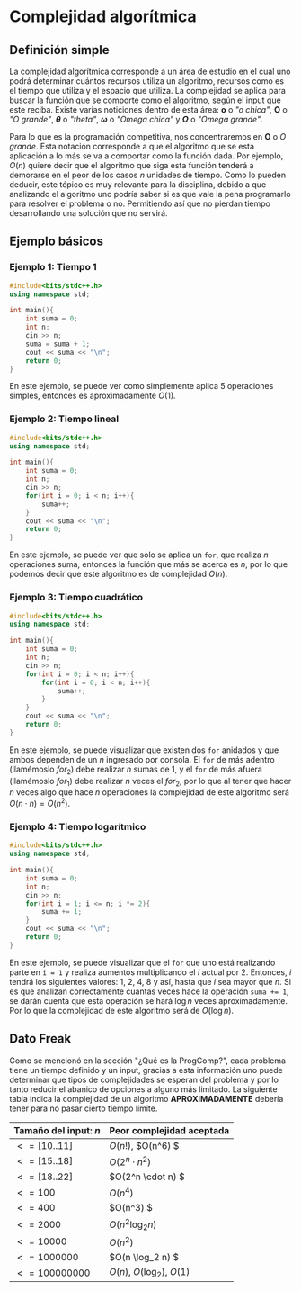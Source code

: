 # Complejidad algorítmica

## Definición simple

La complejidad algorítmica corresponde a un área de estudio en el cual uno podrá determinar cuántos recursos utiliza un algoritmo, recursos como es el tiempo que utiliza y el espacio que utiliza. La complejidad se aplica para buscar la función que se comporte como el algoritmo, según el input que este reciba. Existe varias noticiones dentro de esta área: **o** o *"o chica"*, **O** o *"O grande"*, **$\theta$** o *"theta"*, **$\omega$** o *"Omega chica"* y **$\Omega$** o *"Omega grande"*. 

Para lo que es la programación competitiva, nos concentraremos en **O** o *O grande*. Esta notación corresponde a que el algoritmo que se esta aplicación a lo más se va a comportar como la función dada. Por ejemplo, $O(n)$ quiere decir que el algoritmo que siga esta función tenderá a demorarse en el peor de los casos $n$ unidades de tiempo. Como lo pueden deducir, este tópico es muy relevante para la disciplina, debido a que analizando el algoritmo uno podría saber si es que vale la pena programarlo para resolver el problema o no. Permitiendo así que no pierdan tiempo desarrollando una solución que no servirá.


## Ejemplo básicos

### Ejemplo 1: Tiempo 1

```cpp
#include<bits/stdc++.h> 
using namespace std;

int main(){
	int suma = 0;
	int n;
	cin >> n;
	suma = suma + 1;
	cout << suma << "\n";
	return 0;
}
```

En este ejemplo, se puede ver como simplemente aplica $5$ operaciones simples, entonces es aproximadamente $O(1)$.

### Ejemplo 2: Tiempo lineal

```cpp
#include<bits/stdc++.h> 
using namespace std;

int main(){
	int suma = 0;
	int n;
	cin >> n;
	for(int i = 0; i < n; i++){
		suma++;
	}
	cout << suma << "\n";
	return 0;
}
```

En este ejemplo, se puede ver que solo se aplica un `for`, que realiza $n$ operaciones suma, entonces la función que más se acerca es $n$, por lo que podemos decir que este algoritmo es de complejidad $O(n)$.

### Ejemplo 3: Tiempo cuadrático

```cpp
#include<bits/stdc++.h> 
using namespace std;

int main(){
	int suma = 0;
	int n;
	cin >> n;
	for(int i = 0; i < n; i++){
		for(int i = 0; i < n; i++){
			suma++;
		}
	}
	cout << suma << "\n";
	return 0;
}
```

En este ejemplo, se puede visualizar que existen dos `for` anidados y que ambos dependen de un $n$ ingresado por consola. El `for` de más adentro (llamémoslo $for_2$) debe realizar $n$ sumas de $1$, y el `for` de más afuera (llamémoslo $for_1$) debe realizar $n$ veces el $for_2$, por lo que al tener que hacer $n$ veces algo que hace $n$ operaciones la complejidad de este algoritmo será $O(n\cdot n)= O(n^2)$.

### Ejemplo 4: Tiempo logarítmico

```cpp
#include<bits/stdc++.h> 
using namespace std;

int main(){
	int suma = 0;
	int n;
	cin >> n;
	for(int i = 1; i <= n; i *= 2){
		suma += 1;
	}
	cout << suma << "\n";
	return 0;
}
```

En este ejemplo, se puede visualizar que el `for` que uno está realizando parte en `i = 1` y realiza aumentos multiplicando el $i$ actual por $2$. Entonces, $i$ tendrá los siguientes valores: $1$, $2$, $4$, $8$ y así, hasta que $i$ sea mayor que $n$. Si es que analizan correctamente cuantas veces hace la operación `suma += 1`, se darán cuenta que esta operación se hará $\log n$ veces aproximadamente. Por lo que la complejidad de este algoritmo será de $O(\log n)$.


## Dato Freak

Como se mencionó en la sección "¿Qué es la ProgComp?", cada problema tiene un tiempo definido y un input, gracias a esta información uno puede determinar que tipos de complejidades se esperan del problema y por lo tanto reducir el abanico de opciones a alguno más limitado. La siguiente tabla indica la complejidad de un algoritmo **APROXIMADAMENTE** debería tener para no pasar cierto tiempo límite.

| Tamaño del input: $n$            | Peor complejidad aceptada |
|--------------|---------------------------|
| $<= [10..11]$  | $O(n!)$, $O(n^6) $            |
| $<= [15..18]$  | $O(2^n \cdot n^2)$          |
| $<= [18..22]$  | $O(2^n \cdot n) $           |
| $<= 100$       | $O(n^4)$                    |
| $<= 400$       | $O(n^3) $                   |
| $<= 2000$     | $O(n^2 \log_2 n)$           |
| $<= 10000$    | $O(n^2)$                    |
| $<= 1000000$   | $O(n \log_2 n) $            |
| $<= 100000000$ | $O(n)$, $O(\log_2)$, $O(1)$     |